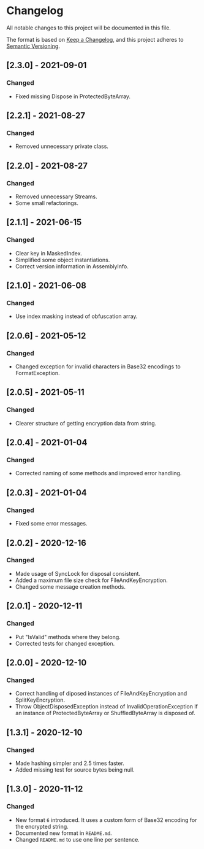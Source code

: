 # Changelog
All notable changes to this project will be documented in this file.

The format is based on [Keep a Changelog](https://keepachangelog.com/en/1.0.0/),
and this project adheres to [Semantic Versioning](https://semver.org/spec/v2.0.0.html).

## [2.3.0] - 2021-09-01

### Changed
- Fixed missing Dispose in ProtectedByteArray.

## [2.2.1] - 2021-08-27

### Changed
- Removed unnecessary private class.

## [2.2.0] - 2021-08-27

### Changed
- Removed unnecessary Streams.
- Some small refactorings.

## [2.1.1] - 2021-06-15

### Changed
- Clear key in MaskedIndex.
- Simplified some object instantiations.
- Correct version information in AssemblyInfo.

## [2.1.0] - 2021-06-08

### Changed
- Use index masking instead of obfuscation array.

## [2.0.6] - 2021-05-12

### Changed
- Changed exception for invalid characters in Base32 encodings to FormatException.

## [2.0.5] - 2021-05-11

### Changed
- Clearer structure of getting encryption data from string.

## [2.0.4] - 2021-01-04

### Changed
- Corrected naming of some methods and improved error handling.

## [2.0.3] - 2021-01-04

### Changed
- Fixed some error messages.

## [2.0.2] - 2020-12-16

### Changed
- Made usage of SyncLock for disposal consistent.
- Added a maximum file size check for FileAndKeyEncryption.
- Changed some message creation methods.

## [2.0.1] - 2020-12-11

### Changed
- Put "IsValid" methods where they belong.
- Corrected tests for changed exception.

## [2.0.0] - 2020-12-10

### Changed
- Correct handling of diposed instances of FileAndKeyEncryption and SplitKeyEncryption.
- Throw ObjectDisposedException instead of InvalidOperationException if an instance of ProtectedByteArray or ShuffledByteArray is disposed of.

## [1.3.1] - 2020-12-10

### Changed
- Made hashing simpler and 2.5 times faster.
- Added missing test for source bytes being null.

## [1.3.0] - 2020-11-12

### Changed
- New format `6` introduced. It uses a custom form of Base32 encoding for the encrypted string.
- Documented new format in `README.md`.
- Changed `README.md` to use one line per sentence.
